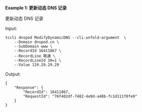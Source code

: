 **Example 1: 更新动态 DNS 记录**

 更新动态 DNS 记录

Input: 

```
tccli dnspod ModifyDynamicDNS --cli-unfold-argument  \
    --Domain dnspod.cn \
    --SubDomain www \
    --RecordId 16411867 \
    --RecordLine 联通 \
    --RecordLineId 10=1 \
    --Value 119.29.29.29
```

Output: 
```
{
    "Response": {
        "RecordId": 16411867,
        "RequestId": "76f402df-7482-4e9d-a48b-fc1d111f0fe9"
    }
}
```

